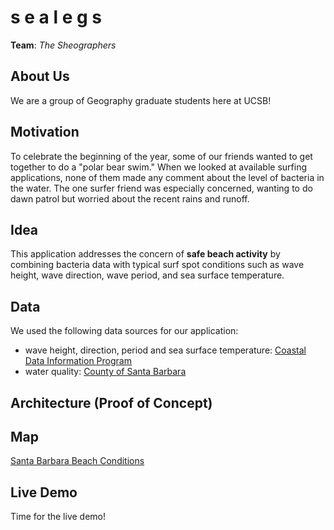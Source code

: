 # s e a l e g s
**Team**: *The Sheographers*

## About Us
We are a group of Geography graduate students here at UCSB!

## Motivation
To celebrate the beginning of the year, some of our friends wanted to get together to do a "polar bear swim." When we looked at available surfing applications, none of them made any comment about the level of bacteria in the water. The one surfer friend was especially concerned, wanting to do dawn patrol but worried about the recent rains and runoff.

## Idea
This application addresses the concern of **safe beach activity** by combining bacteria data with typical surf spot conditions such as wave height, wave direction, wave period, and sea surface temperature.

## Data
We used the following data sources for our application:
- wave height, direction, period and sea surface temperature: [Coastal Data Information Program](https://cdip.ucsd.edu/m/documents/data_access.html)
- water quality: [County of Santa Barbara](https://countyofsb.org/phd/oceanwatermonitoring/)


## Architecture (Proof of Concept)


## Map
[Santa Barbara Beach Conditions](https://www.google.com/maps/d/u/0/embed?mid=1kgLl27-pSO9xUAgM-bUurnDMLQEFqdyj&ll=34.67685850590946%2C-120.06610850000004&z=10)

## Live Demo
Time for the live demo!
